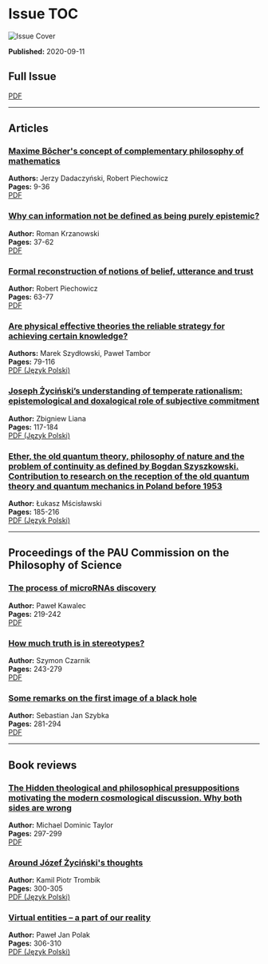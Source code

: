 # Issue TOC

![Issue Cover](https://zfn.edu.pl/public/journals/1/cover_issue_34_en_US.jpg)

**Published:** 2020-09-11  

## Full Issue
[PDF](https://zfn.edu.pl/index.php/zfn/issue/view/34/50)

---

## Articles
### [Maxime Bôcher's concept of complementary philosophy of mathematics](https://zfn.edu.pl/index.php/zfn/article/view/501)  
**Authors:** Jerzy Dadaczyński, Robert Piechowicz  
**Pages:** 9-36  
[PDF](https://zfn.edu.pl/index.php/zfn/article/view/501/513)

### [Why can information not be defined as being purely epistemic?](https://zfn.edu.pl/index.php/zfn/article/view/494)  
**Author:** Roman Krzanowski  
**Pages:** 37-62  
[PDF](https://zfn.edu.pl/index.php/zfn/article/view/494/512)

### [Formal reconstruction of notions of belief, utterance and trust](https://zfn.edu.pl/index.php/zfn/article/view/499)  
**Author:** Robert Piechowicz  
**Pages:** 63-77  
[PDF](https://zfn.edu.pl/index.php/zfn/article/view/499/511)

### [Are physical effective theories the reliable strategy for achieving certain knowledge?](https://zfn.edu.pl/index.php/zfn/article/view/457)  
**Authors:** Marek Szydłowski, Paweł Tambor  
**Pages:** 79-116  
[PDF (Język Polski)](https://zfn.edu.pl/index.php/zfn/article/view/457/510)

### [Joseph Życiński’s understanding of temperate rationalism: epistemological and doxalogical role of subjective commitment](https://zfn.edu.pl/index.php/zfn/article/view/516)  
**Author:** Zbigniew Liana  
**Pages:** 117-184  
[PDF (Język Polski)](https://zfn.edu.pl/index.php/zfn/article/view/516/509)

### [Ether, the old quantum theory, philosophy of nature and the problem of continuity as defined by Bogdan Szyszkowski. Contribution to research on the reception of the old quantum theory and quantum mechanics in Poland before 1953](https://zfn.edu.pl/index.php/zfn/article/view/498)  
**Author:** Łukasz Mścisławski  
**Pages:** 185-216  
[PDF (Język Polski)](https://zfn.edu.pl/index.php/zfn/article/view/498/508)

---

## Proceedings of the PAU Commission on the Philosophy of Science
### [The process of microRNAs discovery](https://zfn.edu.pl/index.php/zfn/article/view/493)  
**Author:** Paweł Kawalec  
**Pages:** 219-242  
[PDF](https://zfn.edu.pl/index.php/zfn/article/view/493/507)

### [How much truth is in stereotypes?](https://zfn.edu.pl/index.php/zfn/article/view/519)  
**Author:** Szymon Czarnik  
**Pages:** 243-279  
[PDF](https://zfn.edu.pl/index.php/zfn/article/view/519/506)

### [Some remarks on the first image of a black hole](https://zfn.edu.pl/index.php/zfn/article/view/497)  
**Author:** Sebastian Jan Szybka  
**Pages:** 281-294  
[PDF](https://zfn.edu.pl/index.php/zfn/article/view/497/505)

---

## Book reviews
### [The Hidden theological and philosophical presuppositions motivating the modern cosmological discussion. Why both sides are wrong](https://zfn.edu.pl/index.php/zfn/article/view/503)
**Author:** Michael Dominic Taylor  
**Pages:** 297-299  
[PDF](https://zfn.edu.pl/index.php/zfn/article/view/503/504)

### [Around Józef Życiński's thoughts](https://zfn.edu.pl/index.php/zfn/article/view/506)  
**Author:** Kamil Piotr Trombik  
**Pages:** 300-305  
[PDF (Język Polski)](https://zfn.edu.pl/index.php/zfn/article/view/506/503)

### [Virtual entities – a part of our reality](https://zfn.edu.pl/index.php/zfn/article/view/521)  
**Author:** Paweł Jan Polak  
**Pages:** 306-310  
[PDF (Język Polski)](https://zfn.edu.pl/index.php/zfn/article/view/521/502)
